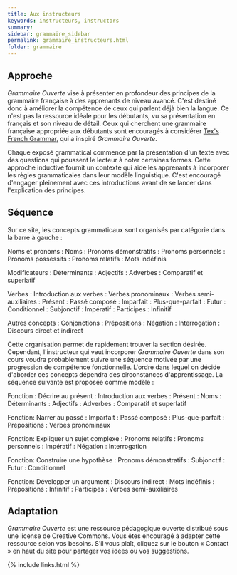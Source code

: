 ```yaml
---
title: Aux instructeurs
keywords: instructeurs, instructors
summary: 
sidebar: grammaire_sidebar
permalink: grammaire_instructeurs.html
folder: grammaire
---
```


## Approche

*Grammaire Ouverte* vise à présenter en profondeur des principes de la grammaire française à des apprenants de niveau avancé. C'est destiné donc à améliorer la compétence de ceux qui parlent déjà bien la langue. Ce n'est pas la ressource idéale pour les débutants, vu sa présentation en français et son niveau de détail. Ceux qui cherchent une grammaire française appropriée aux débutants sont encouragés à considérer [Tex's French Grammar](https://www.laits.utexas.edu/tex/), qui a inspiré *Grammaire Ouverte*.

Chaque exposé grammatical commence par la présentation d'un texte avec des questions qui poussent le lecteur à noter certaines formes. Cette approche inductive fournit un contexte qui aide les apprenants à incorporer les règles grammaticales dans leur modèle linguistique. C'est encouragé d'engager pleinement avec ces introductions avant de se lancer dans l'explication des principes.

## Séquence

Sur ce site, les concepts grammaticaux sont organisés par catégorie dans la barre à gauche :

Noms et pronoms
: Noms
: Pronoms démonstratifs
: Pronoms personnels
: Pronoms possessifs
: Pronoms relatifs
: Mots indéfinis

Modificateurs
: Déterminants
: Adjectifs
: Adverbes
: Comparatif et superlatif

Verbes
: Introduction aux verbes
: Verbes pronominaux
: Verbes semi-auxiliaires
: Présent
: Passé composé
: Imparfait
: Plus-que-parfait
: Futur
: Conditionnel
: Subjonctif
: Impératif
: Participes
: Infinitif

Autres concepts
: Conjonctions
: Prépositions
: Négation
: Interrogation
: Discours direct et indirect

Cette organisation permet de rapidement trouver la section désirée. Cependant, l'instructeur qui veut incorporer *Grammaire Ouverte* dans son cours voudra probablement suivre une séquence motivée par une progression de compétence fonctionnelle. L'ordre dans lequel on décide d'aborder ces concepts dépendra des circonstances d'apprentissage. La séquence suivante est proposée comme modèle :

Fonction : Décrire au présent
: Introduction aux verbes
: Présent
: Noms
: Déterminants
: Adjectifs
: Adverbes
: Comparatif et superlatif

Fonction: Narrer au passé
: Imparfait
: Passé composé
: Plus-que-parfait
: Prépositions
: Verbes pronominaux

Fonction: Expliquer un sujet complexe
: Pronoms relatifs
: Pronoms personnels
: Impératif
: Négation
: Interrogation

Fonction: Construire une hypothèse
: Pronoms démonstratifs
: Subjonctif
: Futur
: Conditionnel

Fonction: Développer un argument
: Discours indirect
: Mots indéfinis
: Prépositions
: Infinitif
: Participes
: Verbes semi-auxiliaires

## Adaptation

*Grammaire Ouverte* est une ressource pédagogique ouverte distribué sous une license de Creative Commons. Vous êtes encouragé à adapter cette ressource selon vos besoins. S'il vous plaît, cliquez sur le bouton « Contact » en haut du site pour partager vos idées ou vos suggestions.

{% include links.html %}

